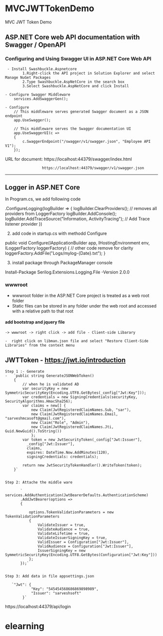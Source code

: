 # MVCJWTTokenDemo

MVC JWT Token Demo 

## ASP.NET Core web API documentation with Swagger / OpenAPI

### Configuring and Using Swagger UI in ASP.NET Core Web API

     - Install Swashbuckle.Aspnetcore
            1.Right-click the API project in Solution Explorer and select Manage NuGet Packages
            2.Type Swashbuckle.AspNetCore in the search box
            3.Select Swashbuckle.AspNetCore and click Install

    - Configure Swagger Middleware
        services.AddSwaggerGen();

    - Configure
        // This middleware serves generated Swagger document as a JSON endpoint
        app.UseSwagger();

        // This middleware serves the Swagger documentation UI
        app.UseSwaggerUI(c =>
        {
            c.SwaggerEndpoint("/swagger/v1/swagger.json", "Employee API V1");
        });


 URL for document:  https://localhost:44379/swagger/index.html
 
                     https://localhost:44379/swagger/v1/swagger.json


----------------------------------------------------------------------------------------
## Logger in ASP.NET Core 

In Program.cs, we add following code

.ConfigureLogging(logBuilder =>
    {
        logBuilder.ClearProviders(); // removes all providers from LoggerFactory
        logBuilder.AddConsole();  
        logBuilder.AddTraceSource("Information, ActivityTracing"); // Add Trace listener provider
    })

2. add code in startup.cs with methodd Configure 
  
public void Configure(IApplicationBuilder app, IHostingEnvironment env, ILoggerFactory loggerFactory) 
{
    // other code remove for clarity 
    loggerFactory.AddFile("Logs/mylog-{Date}.txt");
}

3. install package through PackageManager console

Install-Package Serilog.Extensions.Logging.File -Version 2.0.0 


### wwwroot

   - wwwroot folder in the ASP.NET Core project is treated as a web root folder
   - Static files can be stored in any folder under the web root and accessed with a relative path to that root

   #### add bootstrap and jquery  file
    -> wwwroot -> right click -> add file - Client-side Libarary

    -  right click on libman.json file and select "Restore Client-Side Libraries" from the context menu



## JWTToken - https://jwt.io/introduction

    Step 1 :- Generate 
    -   `public string GenerateJSONWebToken()
        {
            // when he is validated AD
            var securityKey = new SymmetricSecurityKey(Encoding.UTF8.GetBytes(_config["Jwt:Key"]));
            var credentials = new SigningCredentials(securityKey, SecurityAlgorithms.HmacSha256);
            var claims = new[] {
                new Claim(JwtRegisteredClaimNames.Sub, "sar"),
                new Claim(JwtRegisteredClaimNames.Email, "sarveshmcasoft@gmail.com"),
                new Claim("Role", "Admin"),
                new Claim(JwtRegisteredClaimNames.Jti, Guid.NewGuid().ToString())
                };
            var token = new JwtSecurityToken(_config["Jwt:Issuer"],
              _config["Jwt:Issuer"],
              claims,
              expires: DateTime.Now.AddMinutes(120),
              signingCredentials: credentials);

            return new JwtSecurityTokenHandler().WriteToken(token);
        }`


    Step 2: Attache the middle ware 
                  
           ` services.AddAuthentication(JwtBearerDefaults.AuthenticationScheme)
           .AddJwtBearer(options =>
           {

               options.TokenValidationParameters = new TokenValidationParameters
               {
                   ValidateIssuer = true,
                   ValidateAudience = true,
                   ValidateLifetime = true,
                   ValidateIssuerSigningKey = true,
                   ValidIssuer = Configuration["Jwt:Issuer"],
                   ValidAudience = Configuration["Jwt:Issuer"],
                   IssuerSigningKey = new SymmetricSecurityKey(Encoding.UTF8.GetBytes(Configuration["Jwt:Key"]))
               };
           });`


    Step 3: Add data in file appsettings.json

       `"Jwt": {
                "Key": "545454568686869898989",
                "Issuer": "sarveshsoft"
            }`


https://localhost:44379/api/login





# elearning
